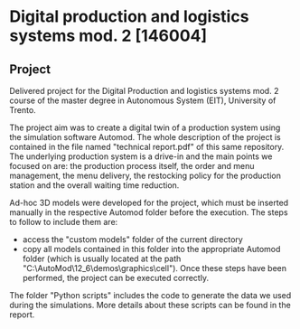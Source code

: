 #  Digital production and logistics systems mod. 2 [146004]
## Project

Delivered project for the Digital Production and logistics systems mod. 2 course of the master degree in Autonomous System (EIT), University of Trento.

The project aim was to create a digital twin of a production system using the simulation software Automod. 
The whole description of the project is contained in the file named "technical report.pdf" of this same repository.
The underlying production system is a drive-in and the main points we focused on are: the production process itself, the order and menu management, the menu delivery, the restocking policy for the production station and the overall waiting time reduction.

Ad-hoc 3D models were developed for the project, which must be inserted manually in the respective Automod folder before the execution. 
The steps to follow to include them are:
- access the "custom models" folder of the current directory
- copy all models contained in this folder into the appropriate Automod folder (which is usually located at the path "C:\AutoMod\12_6\demos\graphics\cell").
Once these steps have been performed, the project can be executed correctly.

The folder "Python scripts" includes the code to generate the data we used during the simulations. More details about these scripts can be found in the report.


